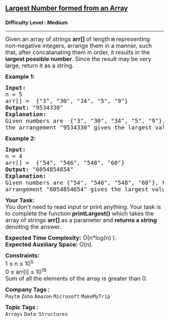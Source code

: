 <h2><a href="https://www.geeksforgeeks.org/problems/largest-number-formed-from-an-array1117/1?page=2&sprint=a663236c31453b969852f9ea22507634&sortBy=submissions">Largest Number formed from an Array</a></h2><h3>Difficulty Level : Medium</h3><hr><div class="problems_problem_content__Xm_eO"><p><span style="font-size: 18px;">Given an array of strings <strong>arr[] </strong>of length<strong> n </strong>representing non-negative integers, arrange them in a manner, such that, after concatanating them in order, it results in the <strong>largest possible number</strong>. Since the result may be very large, return it as a string.</span></p>
<p><span style="font-size: 18px;"><strong>Example 1:</strong></span></p>
<pre><span style="font-size: 18px;"><strong>Input:</strong> 
n = 5
arr[] =  {"3", "30", "34", "5", "9"}
<strong>Output:</strong> "9534330"
<strong>Explanation:</strong> <br>Given numbers are  {"3", "30", "34", "5", "9"}, <br>the arrangement "9534330" gives the largest value.</span></pre>
<p><span style="font-size: 18px;"><strong>Example 2:</strong></span></p>
<pre><span style="font-size: 18px;"><strong>Input:</strong> 
n = 4
arr[] =  {"54", "546", "548", "60"}
<strong>Output:</strong> "6054854654"
<strong>Explanation:</strong> <br>Given numbers are {"54", "546", "548", "60"}, the <br>arrangement "6054854654" gives the largest value.</span></pre>
<p><span style="font-size: 18px;"><strong style="font-size: 18px;">Your Task:&nbsp;&nbsp;</strong><br><span style="font-size: 18px;">You don't need to read input or print anything. Your task is to complete the function <strong>printLargest()</strong> which takes the array of strings <strong>arr[]</strong> as a parameter and <strong>returns a string</strong> denoting the answer.</span></span></p>
<p><span style="font-size: 18px;"><strong style="font-size: 18px;">Expected Time Complexity:</strong><span style="font-size: 18px;"> O(n*log(n) ).</span><br><strong style="font-size: 18px;">Expected Auxiliary Space:</strong><span style="font-size: 18px;"> O(n).</span></span></p>
<p><span style="font-size: 18px;"><strong>Constraints:</strong><br>1 ≤ n ≤ 10<sup>5</sup><br>0 ≤ arr[i] ≤ 10<sup>18</sup></span><br><span style="font-size: 18px;">Sum of all the elements of the array is greater than 0.</span></p></div><p><span style=font-size:18px><strong>Company Tags : </strong><br><code>Paytm</code>&nbsp;<code>Zoho</code>&nbsp;<code>Amazon</code>&nbsp;<code>Microsoft</code>&nbsp;<code>MakeMyTrip</code>&nbsp;<br><p><span style=font-size:18px><strong>Topic Tags : </strong><br><code>Arrays</code>&nbsp;<code>Data Structures</code>&nbsp;